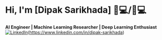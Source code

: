 # Hi, I'm [Dipak Sarikhada] 👨💻/👩💻  
**AI Engineer | Machine Learning Researcher | Deep Learning Enthusiast**
[![LinkedIn](https://img.shields.io/badge/LinkedIn-0077B5?style=for-the-badge&logo=linkedin&logoColor=white)](https://linkedin.com/in/your-profile)(https://www.linkedin.com/in/dipak-sarikhada)
 

<!---
Deep123839/Deep123839 is a ✨ special ✨ repository because its `README.md` (this file) appears on your GitHub profile.
You can click the Preview link to take a look at your changes.
--->
